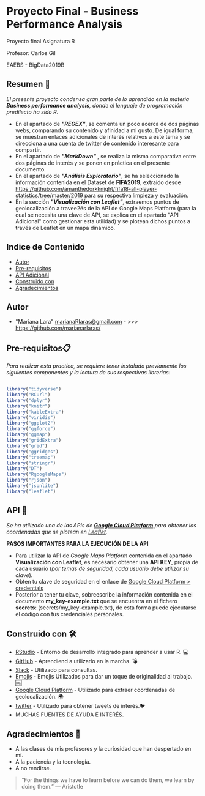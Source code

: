 # Proyecto Final - Business Performance Analysis
Proyecto final Asignatura R 

Profesor: Carlos Gil

EAEBS - BigData2019B

## Resumen 🚀

_El presente proyecto condensa gran parte de lo aprendido en la materia **Business performance analysis**, donde el lenguaje de programación predilecto ha sido R._

* En el apartado de ***"REGEX"***, se comenta un poco acerca de dos páginas webs, comparando su contenido y afinidad a mi gusto. De igual forma, se muestran enlaces adicionales de interés relativos a este tema y se direcciona a una cuenta de twitter de contenido interesante para compartir.
* En el apartado de ***"MarkDown"*** , se realiza la misma comparativa entre dos páginas de interés y se ponen en práctica en el presente documento.
* En el apartado de ***"Análisis Exploratorio"***, se ha seleccionado la información contenida en el Dataset de **FIFA2019**, extraído desde https://github.com/amanthedorkknight/fifa18-all-player-statistics/tree/master/2019 para su respectiva limpieza y evaluación.
* En la sección ***"Visualización con Leaflet"***, extraemos puntos de geolocalización a travee2és de la API de Google Maps Platform (para la cual se necesita una clave de API, se explica en el apartado "API Adicional" como gestionar esta utilidad) y se plotean dichos puntos a través de Leaflet en un mapa dinámico.


## Indice de Contenido
* [Autor](#team-members)
* [Pre-requisitos](#pre-requisitos)
* [API Adicional](#API)
* [Construido con](#Construido-con)
* [Agradecimientos](#Expresiones-de-gratitud)


## <a name="Autor"></a>Autor
* "Mariana Lara" <marianaRlaras@gmail.com> - >>> <https://github.com/marianarlaras/>


## <a name="Pre-requisitos"></a>Pre-requisitos📋
_Para realizar esta practica, se requiere tener instalado previamente los siguientes componentes y la lectura de sus respectivas librerías:_

```r

library("tidyverse")
library("RCurl")
library("dplyr")
library("knitr")
library("kableExtra")
library("viridis")    
library("ggplot2")
library("ggforce")
library("ggmap")
library("gridExtra")
library("grid")
library("ggridges")
library("treemap")
library("stringr")
library("DT")
library("RgoogleMaps")
library("rjson")
library("jsonlite")
library("leaflet")

```

## <a name="API"></a>API 🔧
_Se ha utilizado una de las APIs de [**Google Cloud Platform**](https://console.developers.google.com/) para obtener las coordenadas que se plotean en [Leaflet](https://leafletjs.com/)._

**PASOS IMPORTANTES PARA LA EJECUCIÓN DE LA API**
- Para utilizar la API de *Google Maps Platform* contenida en el apartado **Visualización con Leaflet**, es necesario obtener una **API KEY**, propia de cada usuario (*por temas de seguridad, cada usuario debe utilizar su clave*).
- Obten tu clave de seguridad en el enlace de [Google Cloud Platform > credentials](https://console.cloud.google.com/apis/credentials) 
- Posterior a tener tu clave, sobreescribe la información contenida en el documento **my_key-example.txt** que se encuentra en el fichero **secrets**: (secrets/my_key-example.txt), de esta forma puede ejecutarse el código con tus credenciales personales.


## <a name="Construido-con"></a>Construido con 🛠️
* [RStudio](https://rstudio.com/products/rstudio/download/) - Entorno de desarrollo integrado para aprender a usar R. 💻
* [GitHub](http://www.github.com/) - Aprendiend a utilizarlo en la marcha. 💣
* [Slack](https://slack.com/) - Utilizado para consultas.
* [Emojis](https://gist.github.com/rxaviers/7360908/) - Emojis Utilizados para dar un toque de originalidad al trabajo. 🆒
* [Google Cloud Platform](https://console.developers.google.com/) - Utilizado para extraer coordenadas de geolocalización. 🌍 
* [twitter](https://twitter.com/home) - Utilizado para obtener tweets de interés.🐦
* MUCHAS FUENTES DE AYUDA E INTERÉS.
  

## <a name="Expresiones-de-gratitud"></a> Agradecimientos 🎁
* A las clases de mis profesores y la curiosidad que han despertado en mí.
* A la paciencia y la tecnología. 
* A no rendirse.

> “For the things we have to learn before we can do them, we learn by doing them.”
― Aristotle

